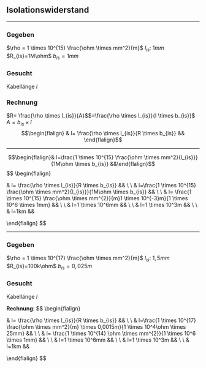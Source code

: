 ## Isolationswiderstand
___
### Gegeben
$\rho = 1 \times 10^{15} \frac{\ohm \times mm^2}{m}$
$l_{is}$: $1mm$
$R_{is}=1M\ohm$
$b_{is}=1mm$
### Gesucht
Kabellänge $l$

### Rechnung
$R= \frac{\rho \times l_{is}}{A}$$=\frac{\rho \times l_{is}}{l \times b_{is}}$
$A=b_{is} \times l$
$$\begin{flalign} & l= \frac{\rho \times l_{is}}{R \times b_{is}} && \end{flalign}$$
___
$$\begin{flalign}&
l=\frac{1 \times 10^{15} \frac{\ohm \times mm^2}{l_{is}}}{1M\ohm \times b_{is}} &&\end{flalign}$$
$$
\begin{flalign}

& l= \frac{\rho \times l_{is}}{R \times b_{is}} &&
\\ \\
& l=\frac{1 \times 10^{15} \frac{\ohm \times mm^2}{l_{is}}}{1M\ohm \times b_{is}} &&
\\ \\
& l= \frac{1 \times 10^{15} \frac{\ohm \times mm^{2}}{m}1 \times 10^{-3}m}{1 \times 10^6 \times 1mm} &&
\\ \\
& l=1 \times 10^6mm &&
\\ \\
& l=1 \times 10^3m &&
\\ \\
& l=1km &&

\end{flalign}
$$
___
### Gegeben
$\rho = 1 \times 10^{17} \frac{\ohm \times mm^2}{m}$
$l_{is}$: $1,5mm$
$R_{is}=100k\ohm$
$b_{is}=0,025m$
### Gesucht
Kabellänge $l$

**Rechnung**:
$$
\begin{flalign}

& l= \frac{\rho \times l_{is}}{R \times b_{is}} &&
\\ \\
& l=\frac{1 \times 10^{17} \frac{\ohm \times mm^2}{m} \times 0,0015m}{1 \times 10^4\ohm \times 25mm} &&
\\ \\
& l= \frac{1 \times 10^{14} \ohm \times mm^{2}}{1 \times 10^6 \times 1mm} &&
\\ \\
& l=1 \times 10^6mm &&
\\ \\
& l=1 \times 10^3m &&
\\ \\
& l=1km &&

\end{flalign}
$$
